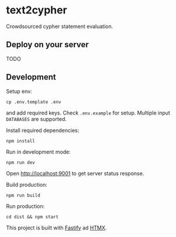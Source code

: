 # text2cypher

Crowdsourced cypher statement evaluation.

## Deploy on your server

TODO

## Development

Setup env:

`cp .env.template .env`

and add required keys. Check `.env.example` for setup. Multiple input `DATABASES` are supported.

Install required dependencies:

`npm install`

Run in development mode:

`npm run dev`

Open [http://localhost:9001](http://localhost:9001) to get server status response.

Build production:

`npm run build`

Run production:

`cd dist && npm start`

This project is built with [Fastify](https://www.fastify.io/docs/latest/) ad [HTMX](https://htmx.org/).
